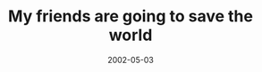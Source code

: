 ---
layout: base.njk
title : 'My friends are going to save the world' 
view_title : 'My friends are going to save the world' 
year : '2002' 
date : '2002-05-03' 
img_file : '/drawing/myfriendsaregoingtosave.png' 
html_file : 'myfriendsaregoingtosave' 
next_html : 'thatissofake.html' 
year_order : '99' 
permalink : "title/{{html_file}}.html"
---